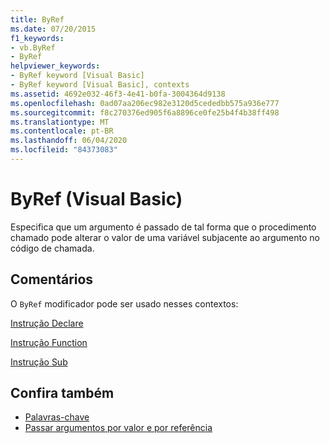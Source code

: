 ```yaml
---
title: ByRef
ms.date: 07/20/2015
f1_keywords:
- vb.ByRef
- ByRef
helpviewer_keywords:
- ByRef keyword [Visual Basic]
- ByRef keyword [Visual Basic], contexts
ms.assetid: 4692e032-46f3-4e41-b0fa-3004364d9138
ms.openlocfilehash: 0ad07aa206ec982e3120d5cededbb575a936e777
ms.sourcegitcommit: f8c270376ed905f6a8896ce0fe25b4f4b38ff498
ms.translationtype: MT
ms.contentlocale: pt-BR
ms.lasthandoff: 06/04/2020
ms.locfileid: "84373083"
---
```

# <a name="byref-visual-basic"></a>ByRef (Visual Basic)
Especifica que um argumento é passado de tal forma que o procedimento chamado pode alterar o valor de uma variável subjacente ao argumento no código de chamada.  
  
## <a name="remarks"></a>Comentários  
 O `ByRef` modificador pode ser usado nesses contextos:  
  
 [Instrução Declare](../statements/declare-statement.md)  
  
 [Instrução Function](../statements/function-statement.md)  
  
 [Instrução Sub](../statements/sub-statement.md)  
  
## <a name="see-also"></a>Confira também

- [Palavras-chave](../keywords/index.md)
- [Passar argumentos por valor e por referência](../../programming-guide/language-features/procedures/passing-arguments-by-value-and-by-reference.md)
